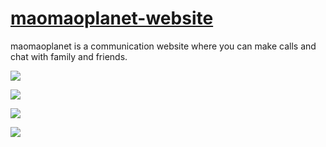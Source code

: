 # [maomaoplanet-website](https://maomaoplanet.website/)

maomaoplanet is a communication website where you can make calls and chat with family and friends.
<br/>

![](static/images/single_chat.gif)

![](static/images/phone_call.gif)

![](static/images/group_chat.gif)

![](static/images/group_call.gif)
